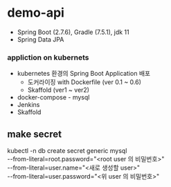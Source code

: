 # demo-api

- Spring Boot (2.7.6), Gradle (7.5.1), jdk 11
- Spring Data JPA

### appliction on kubernets
- kubernetes 환경의 Spring Boot Application 배포
  - 도커라이징 with Dockerfile (ver 0.1 ~ 0.6)
  - Skaffold (ver1 ~ ver2)
- docker-compose - mysql
- Jenkins
- Skaffold


## make secret
kubectl -n db create secret generic mysql \
--from-literal=root.password="<root user 의 비밀번호>" \
--from-literal=user.name="<새로 생성할 user>" \
--from-literal=user.password="<위 user 의 비밀번호>"